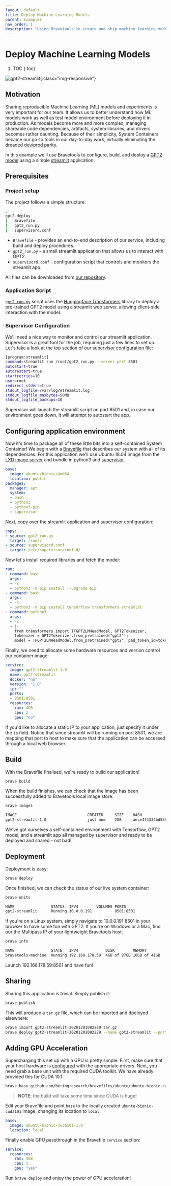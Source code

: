 ```yaml
---
layout: default
title: Deploy Machine Learning Models
parent: Examples
nav_order: 1
description: "Using Bravetools to create and ship machine learning models"
---
```


# Deploy Machine Learning Models

1. TOC
{:toc}

![gpt2-streamlit](../../assets/gpt2-streamlit.png){:class="img-responsive"}

## Motivation
Sharing reproducible Machine Learning (ML) models and experiments is very important for our team. It allows us to better understand how ML models work as well as test model environment before deploying it in production. As models become more and more complex, managing shareable code dependencies, artifacts, system libraries, and drivers becomes rather daunting. Because of their simplicity, System Containers became our go-to tools in our day-to-day work, virtually eliminating the dreaded [dev/prod parity](https://12factor.net/dev-prod-parity).

In this example we'll use Bravetools to configure, build, and deploy a [GPT2 model](https://openai.com/blog/better-language-models/) using a simple [streamlit](https://www.streamlit.io/) application.

## Prerequisites

### Project setup

The project follows a simple structure:

```bash
.
gpt2-deploy
|	Bravefile
|	gpt2_run.py
|	supervisord.conf
```

* `Bravefile` - provides an end-to-end description of our service, including build and deploy procedures.
* `gpt2_run.py` - a small streamlit application that allows us to interact with GPT2.
* `supervisord.conf` - configuration script that controls and monitors the streamlit app.

All files can be downloaded from [our repository](https://github.com/beringresearch/bravefiles/blob/master/apps/gpt2-streamlit).

### Application Script
[`gpt2_run.py`](https://github.com/beringresearch/bravefiles/blob/master/apps/gpt2-streamlit/gpt2_run.py) script uses the [Huggingface Transformers](https://huggingface.co/transformers/) library to deploy a pre-trained GPT2 model using a streamlit web server, allowing client-side interaction with the model.

### Supervisor Configuration
We'll need a nice way to monitor and control our streamlit application. Supervisor is a great tool for the job, requiring just a few lines to set up. Let's take a look at the top section of our [supervisor configuration file](https://github.com/beringresearch/bravefiles/blob/master/apps/gpt2-streamlit/supervisord.conf):

```bash
[program:streamlit]
command=streamlit run /root/gpt2_run.py --server.port 8501
autostart=true
autorestart=true
startretries=10
user=root
redirect_stderr=true
stdout_logfile=/var/log/streamlit.log
stdout_logfile_maxbytes=50MB
stdout_logfile_backups=10
```

Supervisor will launch the streamlit script on port 8501 and, in case our environment goes down, it will attempt to autostart the app.

## Configuring application environment
Now it's time to package all of these little bits into a self-contained System Container! We begin with a [Bravefile](../../docs/bravefile) that describes our system with all of its dependencies. For this application we'll use Ubuntu 18.04 image from the [LXD image server](https://us.images.linuxcontainers.org/) and bundle in python3 and [supervisor](http://supervisord.org/index.html).

```yaml
base:
  image: ubuntu/bionic/amd64
  location: public
packages:
  manager: apt
  system:
  - bash
  - python3
  - python3-pip
  - supervisor
```

Next, copy over the streamlit application and supervisor configuration:

```yaml
copy:
- source: gpt2_run.py
  target: /root/
- source: supervisord.conf
  target: /etc/supervisor/conf.d/
```

Now let's install required libraries and fetch the model:

```yaml
run:
- command: bash
  args:
  - -c
  - python3 -m pip install --upgrade pip
- command: bash
  args:
  - -c
  - python3 -m pip install tensorflow transformers streamlit
- command: python3
  args:
  - -c
  - |-
    from transformers import TFGPT2LMHeadModel, GPT2Tokenizer;
    tokenizer = GPT2Tokenizer.from_pretrained("gpt2");
    model = TFGPT2LMHeadModel.from_pretrained("gpt2", pad_token_id=tokenizer.eos_token_id)
```

Finally, we need to allocate some hardware resources and version control our container image:

```yaml
service:
  image: gpt2-streamlit-1.0
  name: gpt2-streamlit
  docker: "no"
  version: "1.0"
  ip: ""
  ports:
  - 8501:8501
  resources:
    ram: 4GB
    cpu: 2
    gpu: "no"
```

If you'd like to allocate a static IP to your application, just specify it under the `ip` field. Notice that since streamlit will be running on port 8501, we are mapping that port to host to make sure that the application can be accessed through a local web browser.

## Build
With the Bravefile finalised, we're ready to build our application!

```bash
brave build
```

When the build finishes, we can check that the image has been successfully added to Bravetools local image store:

```bash
brave images

IMAGE                           	CREATED    	SIZE 	HASH
gpt2-streamlit-1.0              	just now   	2GB  	aece474334bd5599c6948fe984e9d866
```

We've got ourselves a self-contained environment with Tensorflow, GPT2 model, and a streamlit app all managed by supervisor and ready to be deployed and shared - not bad!

## Deployment
Deployment is easy:

```bash
brave deploy
```

Once finished, we can check the status of our live system container:

```bash
brave units

NAME            	STATUS 	IPV4      	VOLUMES	PORTS    
gpt2-streamlit  	Running	10.0.0.191	       	8501:8501
```

If you're on a Linux system, simply navigate to 10.0.0.191:8501 in your browser to have some fun with GPT2. If you're on Windows or a Mac, find our the Multipass IP of your lightweight Bravetools host:

```bash
brave info

NAME               	STATE  	IPV4          	DISK       	MEMORY      	CPU 
bravetools-machine	Running	192.168.178.59	4GB of 97GB	16GB of 41GB	8  
```

Launch 192.168.178.59:8501 and have fun!

## Sharing
Sharing this application is trivial. Simply publish it:

```bash
brave publish
```

This will produce a `tar.gz` file, which can be imported and dpeloyed elsewhere:

```bash
brave import gpt2-streamlit-20201201082229.tar.gz
brave deploy gpt2-streamlit-20201201082229 --name gpt2-streamlit --port 8501:8501
```

## Adding GPU Acceleration

Supercharging this set up with a GPU is pretty simple. First, make sure that your host hardware is [configured](../../docs/gpu-units) with the appropriate drivers. Next, you need grab a base unit with the required CUDA toolkit. We have already provided this for CUDA 10.1:

```bash
brave base github.com/beringresearch/bravefiles/ubuntu/ubuntu-bionic-cuda101
```
>**NOTE**: the build will take some time since CUDA is huge!

Edit your Bravefile and point `base` to the locally created `ubuntu-bionic-cuda101` image, changing its location to `local`.

```yaml
base:
  image: ubuntu-bionic-cuda101-1.0
  location: local
```

Finally enable GPU passthrough in the Bravefile `service` section:

```yaml
service:
  resources:
    ram: 4GB
    cpu: 2
    gpu: "yes"
```

Run `brave deploy` and enjoy the power of GPU acceleration!
